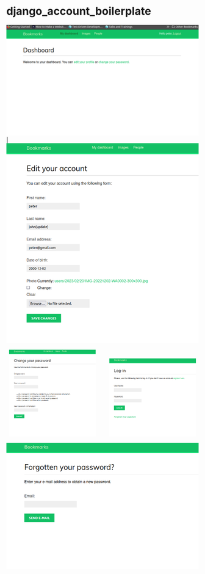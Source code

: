 # django_account_boilerplate
![plot](./account/img/1.png) | ![plot](./account/img/2.png) 
<p align="center">
  <img alt="Light" src="./account/img/3.png" width="45%">
&nbsp; &nbsp; &nbsp; &nbsp;
  <img alt="Dark" src="./account/img/4.png" width="45%">
</p>

![plot](./account/img/5.png) 

